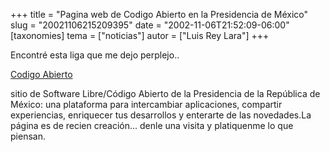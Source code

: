 +++
title = "Pagina web de Codigo Abierto en la Presidencia de México"
slug = "20021106215209395"
date = "2002-11-06T21:52:09-06:00"
[taxonomies]
tema = ["noticias"]
autor = ["Luis Rey Lara"]
+++

Encontré esta liga que me dejo perplejo..

  
[Codigo Abierto](http://www.codigoabierto.gob.mx/)

sitio de Software Libre/Código Abierto de la Presidencia de la República
de México: una plataforma para intercambiar aplicaciones, compartir
experiencias, enriquecer tus desarrollos y enterarte de las novedades.La
página es de recien creación... denle una visita y platiquenme lo que
piensan.


